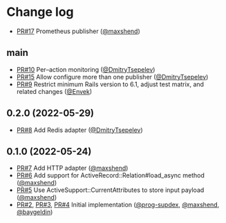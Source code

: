 # Change log

- [PR#17](https://github.com/DmitryTsepelev/io_monitor/pull/17) Prometheus publisher ([@maxshend])

## main

- [PR#10](https://github.com/DmitryTsepelev/io_monitor/pull/10) Per–action monitoring ([@DmitryTsepelev])
- [PR#15](https://github.com/DmitryTsepelev/io_monitor/pull/15) Allow configure more than one publisher ([@DmitryTsepelev])
- [PR#9](https://github.com/DmitryTsepelev/io_monitor/pull/9) Restrict minimum Rails version to 6.1, adjust test matrix, and related changes ([@Envek])

## 0.2.0 (2022-05-29)

- [PR#8](https://github.com/DmitryTsepelev/io_monitor/pull/8) Add Redis adapter ([@DmitryTsepelev])

## 0.1.0 (2022-05-24)

- [PR#7](https://github.com/DmitryTsepelev/io_monitor/pull/7) Add HTTP adapter ([@maxshend])
- [PR#6](https://github.com/DmitryTsepelev/io_monitor/pull/6) Add support for ActiveRecord::Relation#load_async method ([@maxshend])
- [PR#5](https://github.com/DmitryTsepelev/io_monitor/pull/5) Use ActiveSupport::CurrentAttributes to store input payload ([@maxshend])
- [PR#2](https://github.com/DmitryTsepelev/io_monitor/pull/2), [PR#3](https://github.com/DmitryTsepelev/io_monitor/pull/3), [PR#4](https://github.com/DmitryTsepelev/io_monitor/pull/4) Initial implementation ([@prog-supdex], [@maxshend], [@baygeldin])

[@baygeldin]: https://github.com/baygeldin
[@prog-supdex]: https://github.com/prog-supdex
[@maxshend]: https://github.com/maxshend
[@DmitryTsepelev]: https://github.com/DmitryTsepelev
[@Envek]: https://github.com/Envek
